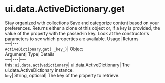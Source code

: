  
#  ui.data.ActiveDictionary.get 
Stay organized with collections  Save and categorize content based on your preferences. 
Returns either a clone of this object or, if a key is provided, the value of the property with the passed-in key. Look at the constructor's parameters to see which properties are available. Usage| Returns  
---|---  
`ActiveDictionary.get( _key_)`| Object  
Argument| Type| Details  
---|---|---  
this: `ui.data.activedictionary`| ui.data.ActiveDictionary| The ui.data.ActiveDictionary instance.  
`key`| String, optional| The key of the property to retrieve.  
